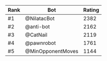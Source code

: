 Rank|Bot|Rating
---|---|---
#1|@NilatacBot|2382
#2|@anti-bot|2162
#3|@CatNail|2119
#4|@pawnrobot|1761
#5|@MinOpponentMoves|1144
